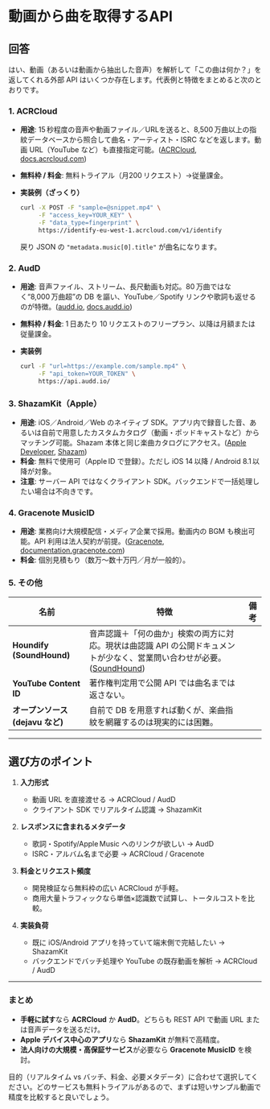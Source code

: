 # 動画から曲を取得するAPI

## 回答

はい、動画（あるいは動画から抽出した音声）を解析して「この曲は何か？」を返してくれる外部 API はいくつか存在します。代表例と特徴をまとめると次のとおりです。

### 1. ACRCloud

* **用途**: 15 秒程度の音声や動画ファイル／URLを送ると、8,500 万曲以上の指紋データベースから照合して曲名・アーティスト・ISRC などを返します。動画 URL（YouTube など）も直接指定可能。([ACRCloud][1], [docs.acrcloud.com][2])
* **無料枠 / 料金**: 無料トライアル（月200 リクエスト）→従量課金。
* **実装例（ざっくり）**

  ```bash
  curl -X POST -F "sample=@snippet.mp4" \
       -F "access_key=YOUR_KEY" \
       -F "data_type=fingerprint" \
       https://identify-eu-west-1.acrcloud.com/v1/identify
  ```

  戻り JSON の `"metadata.music[0].title"` が曲名になります。

### 2. AudD

* **用途**: 音声ファイル、ストリーム、長尺動画も対応。80 万曲ではなく“8,000 万曲超”の DB を謳い、YouTube／Spotify リンクや歌詞も返せるのが特徴。([audd.io][3], [docs.audd.io][4])
* **無料枠 / 料金**: 1 日あたり 10 リクエストのフリープラン、以降は月額または従量課金。
* **実装例**

  ```bash
  curl -F "url=https://example.com/sample.mp4" \
       -F "api_token=YOUR_TOKEN" \
       https://api.audd.io/
  ```

### 3. ShazamKit（Apple）

* **用途**: iOS／Android／Web のネイティブ SDK。アプリ内で録音した音、あるいは自前で用意したカスタムカタログ（動画・ポッドキャストなど）からマッチング可能。Shazam 本体と同じ楽曲カタログにアクセス。([Apple Developer][5], [Shazam][6])
* **料金**: 無料で使用可（Apple ID で登録）。ただし iOS 14 以降 / Android 8.1 以降が対象。
* **注意**: サーバー API ではなくクライアント SDK。バックエンドで一括処理したい場合は不向きです。

### 4. Gracenote MusicID

* **用途**: 業務向け大規模配信・メディア企業で採用。動画内の BGM も検出可能。API 利用は法人契約が前提。([Gracenote][7], [documentation.gracenote.com][8])
* **料金**: 個別見積もり（数万〜数十万円／月が一般的）。

### 5. その他

| 名前                        | 特徴                                                                        | 備考 |
| ------------------------- | ------------------------------------------------------------------------- | -- |
| **Houndify (SoundHound)** | 音声認識＋「何の曲か」検索の両方に対応。現状は曲認識 API の公開ドキュメントが少なく、営業問い合わせが必要。([SoundHound][9]) |    |
| **YouTube Content ID**    | 著作権判定用で公開 API では曲名までは返さない。                                                |    |
| **オープンソース (dejavu など)**   | 自前で DB を用意すれば動くが、楽曲指紋を網羅するのは現実的には困難。                                      |    |

---

## 選び方のポイント

1. **入力形式**

   * 動画 URL を直接渡せる → ACRCloud / AudD
   * クライアント SDK でリアルタイム認識 → ShazamKit
2. **レスポンスに含まれるメタデータ**

   * 歌詞・Spotify/Apple Music へのリンクが欲しい → AudD
   * ISRC・アルバム名まで必要 → ACRCloud / Gracenote
3. **料金とリクエスト頻度**

   * 開発検証なら無料枠の広い ACRCloud が手軽。
   * 商用大量トラフィックなら単価×認識数で試算し、トータルコストを比較。
4. **実装負荷**

   * 既に iOS/Android アプリを持っていて端末側で完結したい → ShazamKit
   * バックエンドでバッチ処理や YouTube の既存動画を解析 → ACRCloud / AudD

---

### まとめ

* **手軽に試す**なら **ACRCloud** か **AudD**。どちらも REST API で動画 URL または音声データを送るだけ。
* **Apple デバイス中心のアプリ**なら **ShazamKit** が無料で高精度。
* **法人向けの大規模・高保証サービス**が必要なら **Gracenote MusicID** を検討。

目的（リアルタイム vs バッチ、料金、必要メタデータ）に合わせて選択してください。どのサービスも無料トライアルがあるので、まずは短いサンプル動画で精度を比較すると良いでしょう。

[1]: https://www.acrcloud.com/?utm_source=chatgpt.com "ACRCloud - Audio Recognition Services For Doers"
[2]: https://docs.acrcloud.com/reference/identification-api?utm_source=chatgpt.com "Identification API - ACRCloud"
[3]: https://audd.io/?utm_source=chatgpt.com "AudD Music Recognition API"
[4]: https://docs.audd.io/?utm_source=chatgpt.com "AudD Music Recognition API Docs"
[5]: https://developer.apple.com/shazamkit/?utm_source=chatgpt.com "ShazamKit - Apple Developer"
[6]: https://www.shazam.com/en-us/shazamkit?utm_source=chatgpt.com "Music Discovery, Charts & Song Lyrics - Shazam"
[7]: https://gracenote.com/?utm_source=chatgpt.com "Gracenote | Media and Entertainment Metadata Solutions"
[8]: https://documentation.gracenote.com/on-api/html/Content/on-api-schema-docs/on-api-dev-guide.pdf?utm_source=chatgpt.com "[PDF] On API - Gracenote"
[9]: https://www.soundhound.com/?utm_source=chatgpt.com "SoundHound AI | Technology for a voice-enabled world"
